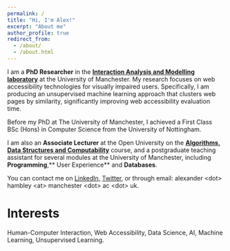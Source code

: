 ```yaml
---
permalink: /
title: "Hi, I'm Alex!"
excerpt: "About me"
author_profile: true
redirect_from: 
  - /about/
  - /about.html
---
```


I am a **PhD Researcher** in the **<a href="https://www.linkedin.com/in/alexanderhambley/" target="_blank">Interaction Analysis and Modelling laboratory</a>** at the University of Manchester. My research focuses on web accessibility technologies for visually impaired users. Specifically, I am producing an unsupervised machine learning approach that clusters web pages by similarity, significantly improving web accessibility evaluation time.

Before my PhD at The University of Manchester, I achieved a First Class BSc (Hons) in Computer Science from the University of Nottingham.

I am also an **Associate Lecturer** at the Open University on the <b><a href="https://www.open.ac.uk/courses/modules/m269" target="_blank">Algorithms, Data Structures and Computability</a></b> course, and a postgraduate teaching assistant for several modules at the University of Manchester, including **Programming**,** User Experience** and **Databases**.

You can contact me on <a href="https://www.linkedin.com/in/alexanderhambley/" target="_blank">LinkedIn,</a> <a href="https://twitter.com/alexhambley1" target="_blank">Twitter</a>, or through email: alexander &lt;dot&gt; hambley &lt;at&gt; manchester &lt;dot&gt; ac &lt;dot&gt; uk.

Interests
======
Human-Computer Interaction, Web Accessibility, Data Science, AI, Machine Learning, Unsupervised Learning.